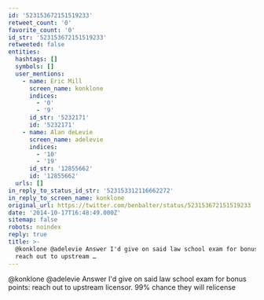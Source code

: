 ```yaml
---
id: '523153672151519233'
retweet_count: '0'
favorite_count: '0'
id_str: '523153672151519233'
retweeted: false
entities:
  hashtags: []
  symbols: []
  user_mentions:
    - name: Eric Mill
      screen_name: konklone
      indices:
        - '0'
        - '9'
      id_str: '5232171'
      id: '5232171'
    - name: Alan deLevie
      screen_name: adelevie
      indices:
        - '10'
        - '19'
      id_str: '12855662'
      id: '12855662'
  urls: []
in_reply_to_status_id_str: '523153312116662272'
in_reply_to_screen_name: konklone
original_url: https://twitter.com/benbalter/status/523153672151519233
date: '2014-10-17T16:48:49.000Z'
sitemap: false
robots: noindex
reply: true
title: >-
  @konklone @adelevie Answer I'd give on said law school exam for bonus points:
  reach out to upstream …
---
```


@konklone @adelevie Answer I'd give on said law school exam for bonus points: reach out to upstream licensor. 99% chance they will relicense